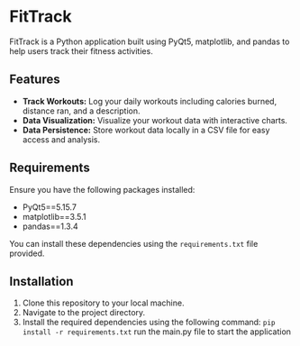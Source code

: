 # FitTrack

FitTrack is a Python application built using PyQt5, matplotlib, and pandas to help users track their fitness activities.

## Features

- **Track Workouts:** Log your daily workouts including calories burned, distance ran, and a  description.
- **Data Visualization:** Visualize your workout data with interactive charts.
- **Data Persistence:** Store workout data locally in a CSV file for easy access and analysis.

## Requirements

Ensure you have the following packages installed:

- PyQt5==5.15.7
- matplotlib==3.5.1
- pandas==1.3.4

You can install these dependencies using the `requirements.txt` file provided.


## Installation

1. Clone this repository to your local machine.
2. Navigate to the project directory.
3. Install the required dependencies using the following command:
   `pip install -r requirements.txt`
run the main.py file to start the application
